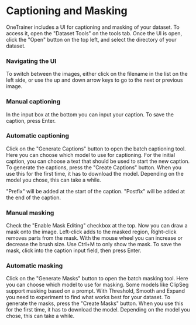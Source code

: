 # Captioning and Masking

OneTrainer includes a UI for captioning and masking of your dataset. To access it, open the "Dataset Tools" on the tools
tab. Once the UI is open, click the "Open" button on the top left, and select the directory of your dataset.

### Navigating the UI

To switch between the images, either click on the filename in the list on the left side, or use the up and down arrow
keys to go to the next or previous image.

### Manual captioning

In the input box at the bottom you can input your caption. To save the caption, press Enter.

### Automatic captioning

Click on the "Generate Captions" button to open the batch captioning tool. Here you can choose which model to use for
captioning. For the initial caption, you can choose a text that should be used to start the new caption. To generate the
captions, press the "Create Captions" button. When you use this for the first time, it has to download the model.
Depending on the model you chose, this can take a while.

"Prefix" will be added at the start of the caption. "Postfix" will be added at the end of the caption.

### Manual masking

Check the "Enable Mask Editing" checkbox at the top. Now you can draw a mask onto the image. Left-click adds to the
masked region, Right-click removes parts from the mask. With the mouse wheel you can increase or decrease the brush
size. Use Ctrl+M to only show the mask. To save the mask, click into the caption input field, then press Enter.

### Automatic masking

Click on the "Generate Masks" button to open the batch masking tool. Here you can choose which model to use for
masking. Some models like ClipSeg support masking based on a prompt. With Threshold, Smooth and Expand you need to
experiment to find what works best for your dataset. To generate the masks, press the "Create Masks" button. When
you use this for the first time, it has to download the model. Depending on the model you chose, this can take a while.
